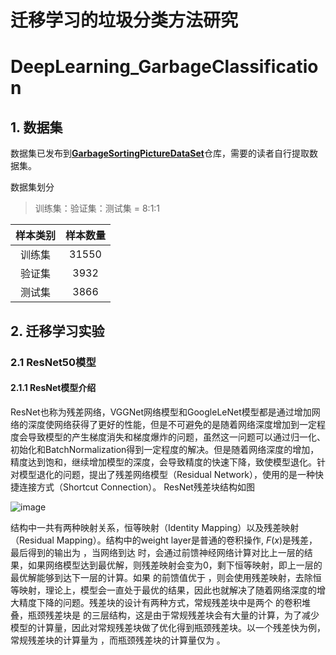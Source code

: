 # 迁移学习的垃圾分类方法研究
# DeepLearning_GarbageClassification

## 1. 数据集
数据集已发布到[**GarbageSortingPictureDataSet**](https://github.com/GuoHuiTian/GarbageSortingPictureDataSet)仓库，需要的读者自行提取数据集。

数据集划分
> 训练集：验证集：测试集 = 8:1:1

| 样本类别 | 样本数量 |
| :--: | :--: | 
| 训练集 | 31550 |
| 验证集 | 3932 |
| 测试集 | 3866 |

## 2. 迁移学习实验
### 2.1 ResNet50模型
#### 2.1.1 ResNet模型介绍
ResNet也称为残差网络，VGGNet网络模型和GoogleLeNet模型都是通过增加网络的深度使网络获得了更好的性能，但是不可避免的是随着网络深度增加到一定程度会导致模型的产生梯度消失和梯度爆炸的问题，虽然这一问题可以通过归一化、初始化和BatchNormalization得到一定程度的解决。但是随着网络深度的增加，精度达到饱和，继续增加模型的深度，会导致精度的快速下降，致使模型退化。针对模型退化的问题，提出了残差网络模型（Residual Network），使用的是一种快捷连接方式（Shortcut Connection）。
ResNet残差块结构如图

![image](https://user-images.githubusercontent.com/131667281/234751388-7f36fd4c-91c1-4c78-a66b-f85b95f5a8c5.png)

结构中一共有两种映射关系，恒等映射（Identity Mapping）以及残差映射（Residual Mapping）。结构中的weight layer是普通的卷积操作, $F(x)$是残差，最后得到的输出为 ，当网络到达 时，会通过前馈神经网络计算对比上一层的结果，如果网络模型达到最优解，则残差映射会变为0，剩下恒等映射，即上一层的最优解能够到达下一层的计算。如果 的前馈值优于 ，则会使用残差映射，去除恒等映射，理论上，模型会一直处于最优的结果，因此也就解决了随着网络深度的增大精度下降的问题。残差块的设计有两种方式，常规残差块中是两个 的卷积堆叠，瓶颈残差块是 的三层结构，这是由于常规残差块会有大量的计算，为了减少模型的计算量，因此对常规残差块做了优化得到瓶颈残差块。以一个残差快为例，常规残差块的计算量为 ，而瓶颈残差块的计算量仅为 。
